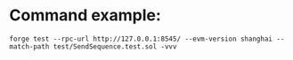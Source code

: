 # Command example:

```
forge test --rpc-url http://127.0.0.1:8545/ --evm-version shanghai --match-path test/SendSequence.test.sol -vvv
```

